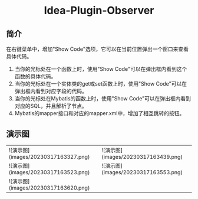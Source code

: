 <h1 align="center" style="margin: 30px 0 30px; font-weight: bold;">Idea-Plugin-Observer</h1>

## 简介
在右键菜单中，增加"Show Code"选项，它可以在当前位置弹出一个窗口来查看具体代码。
1. 当你的光标处在一个函数上时，使用"Show Code"可以在弹出框内看到这个函数的具体代码。
2. 当你的光标处在一个实体类的get或set函数上时，使用"Show Code"可以在弹出框内看到对应字段的代码。
3. 当你的光标处在Mybatis的函数上时，使用"Show Code"可以在弹出框内看到对应的SQL，并且解析了<include />节点。
4. Mybatis的mapper接口和对应的mapper.xml中，增加了相互跳转的按钮。


## 演示图
<table>
    <tr>
        <td>![演示图](images/20230317163327.png)</td>
        <td>![演示图](images/20230317163439.png)</td>
    </tr>
    <tr>
        <td>![演示图](images/20230317163523.png)</td>
        <td>![演示图](images/20230317163553.png)</td>
    </tr>
    <tr>
        <td>![演示图](images/20230317163620.png)</td>
        <td></td>
    </tr>
</table>